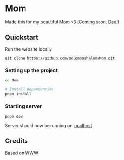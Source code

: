 # Mom

Made this for my beautiful Mom <3 (Coming soon, Dad!)


## Quickstart

Run the website locally

```
git clone https://github.com/solomonshalom/Mom.git
```

### Setting up the project

```bash
cd Mom

# Install dependencies
pnpm install
```

### Starting server

```bash
pnpm dev
```

Server should now be running on [localhost](https://localhost:3000)

## Credits

Based on [WWW](https://github.com/harshhhdev/harshhhdev.github.io)
